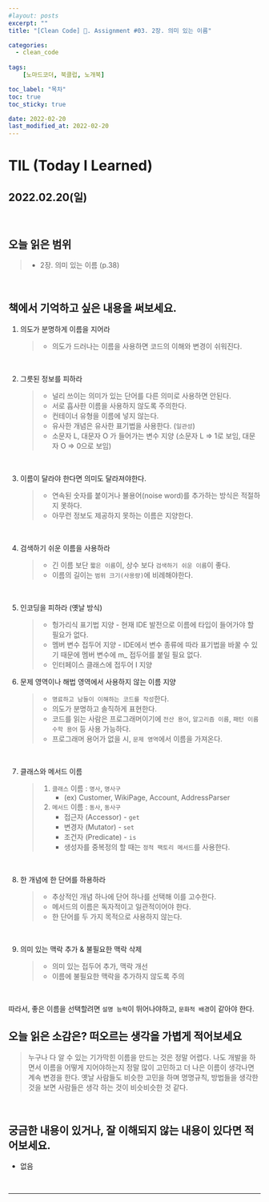 ```yaml
---
#layout: posts
excerpt: ""
title: "[Clean Code] 📂. Assignment #03. 2장. 의미 있는 이름"

categories:
  - clean_code
  
tags:
    [노마드코더, 북클럽, 노개북]

toc_label: "목차"
toc: true
toc_sticky: true

date: 2022-02-20
last_modified_at: 2022-02-20
---
```


# TIL (Today I Learned)
## 2022.02.20(일)

<br>

## 오늘 읽은 범위
> - 2장. 의미 있는 이름 (p.38)

<br>

## 책에서 기억하고 싶은 내용을 써보세요.

1. 의도가 분명하게 이름을 지어라
   > - 의도가 드러나는 이름을 사용하면 코드의 이해와 변경이 쉬워진다.

<br>

2. 그릇된 정보를 피하라
   > - 널리 쓰이는 의미가 있는 단어를 다른 의미로 사용하면 안된다.
   > - 서로 흡사한 이름을 사용하지 않도록 주의한다.
   > - 컨테이너 유형을 이름에 넣지 않는다.
   > - 유사한 개념은 유사한 표기법을 사용한다. (`일관성`)
   > - 소문자 L, 대문자 O 가 들어가는 변수 지양 (소문자 L => 1로 보임, 대문자 O => 0으로 보임)

<br>

3. 이름이 달라야 한다면 의미도 달라져야한다.
   > - 연속된 숫자를 붙이거나 불용어(noise word)를 추가하는 방식은 적절하지 못하다.
   > - 아무런 정보도 제공하지 못하는 이름은 지양한다.

<br>

4. 검색하기 쉬운 이름을 사용하라
   > - 긴 이름 보단 `짧은 이름`이, 상수 보다 `검색하기 쉬운 이름`이 좋다.
   > - 이름의 길이는 `범위 크기(사용량)`에 비례해야한다.

<br>

5. 인코딩을 피하라 (옛날 방식)
   > - 헝가리식 표기법 지양 - 현재 IDE 발전으로 이름에 타입이 들어가야 할 필요가 없다.
   > - 멤버 변수 접두어 지양 - IDE에서 변수 종류에 따라 표기법을 바꿀 수 있기 때문에 멤버 변수에 m_ 접두어를 붙일 필요 없다.
   > - 인터페이스 클래스에 접두어 I 지양

6. 문제 영역이나 해법 영역에서 사용하지 않는 이름 지양
   > - `명료하고 남들이 이해하는 코드를 작성`한다.
   > - 의도가 분명하고 솔직하게 표현한다.
   > - 코드를 읽는 사람은 프로그래머이기에 `전산 용어`, `알고리즘 이름`, `패턴 이름` `수학 용어` 등 사용 가능하다.
   > - 프로그래머 용어가 없을 시, `문제 영역`에서 이름을 가져온다.

<br>

7. 클래스와 메서드 이름
   > 1. `클래스` 이름 : `명사`, `명사구`
   >    - (ex) Customer, WikiPage, Account, AddressParser
   > 2. `메서드` 이름 : `동사`, `동사구`
   >    - 접근자 (Accessor) - `get`
   >    - 변경자 (Mutator) - `set`
   >    - 조건자 (Predicate) - `is`
   >    - 생성자를 중복정의 할 때는 `정적 팩토리 메서드`를 사용한다.

<br> 

8. 한 개념에 한 단어를 하용하라
   > - 추상적인 개념 하나에 단어 하나를 선택해 이를 고수한다.
   > - 메서드의 이름은 독자적이고 일관적이어야 한다.
   > - 한 단어를 두 가지 목적으로 사용하지 않는다.

<br>

9. 의미 있는 맥락 추가 & 불필요한 맥락 삭제
    > - 의미 있는 접두어 추가, 맥락 개선
    > - 이름에 불필요한 맥락을 추가하지 않도록 주의

<br>

따라서, 좋은 이름을 선택할려면 `설명 능력`이 뛰어나야하고, `문화적 배경`이 같아야 한다.

## 오늘 읽은 소감은? 떠오르는 생각을 가볍게 적어보세요
> 누구나 다 알 수 있는 기가막힌 이름을 만드는 것은 정말 어렵다. 나도 개발을 하면서 이름을 어떻게 지어야하는지 정말 많이 고민하고 더 나은 이름이 생각나면 계속 변경을 한다. 옛날 사람들도 비슷한 고민을 하며 명명규칙, 방법들을 생각한 것을 보면 사람들은 생각 하는 것이 비슷비슷한 것 같다.

<br>

## 궁금한 내용이 있거나, 잘 이해되지 않는 내용이 있다면 적어보세요.
- 없음
  
<br>

---
